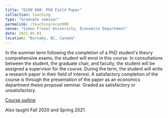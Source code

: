 ```yaml
---
title: "ECON 900: PhD Field Paper"
collection: teaching
type: "Graduate seminar"
permalink: /teaching/econ900
venue: "Simon Fraser University, Economics Department"
date: 2021-05-01
location: "Burnaby, BC, Canada"
---
```


In the summer term following the completion of a PhD student's theory comprehensive exams, the student will enrol in this course. In consultations between the student, the graduate chair, and faculty, the student will be assigned a supervisor for the course. During the term, the student will write a research paper in their field of interest. A satisfactory completion of the course is through the presentation of the paper as an economics department thesis proposal seminar. Graded as satisfactory or unsatisfactory.

[Course outline](http://www.sfu.ca/outlines.html?2020/fall/econ/900/g100)

Also taught Fall 2020 and Spring 2021.

